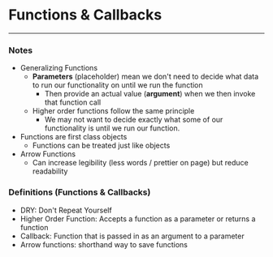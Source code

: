# Functions & Callbacks
---
### Notes
- Generalizing Functions
  - **Parameters** (placeholder) mean we don't need to decide what data to run our functionality on until we run the function
    - Then provide an actual value (**argument**) when we then invoke that function call
  - Higher order functions follow the same principle
    - We may not want to decide exactly what some of our functionality is until we run our function.
- Functions are first class objects
  - Functions can be treated just like objects
- Arrow Functions
  - Can increase legibility (less words / prettier on page) but reduce readability

### Definitions (Functions & Callbacks)
- DRY: Don't Repeat Yourself
- Higher Order Function: Accepts a function as a parameter or returns a function
- Callback: Function that is passed in as an argument to a parameter
- Arrow functions: shorthand way to save functions